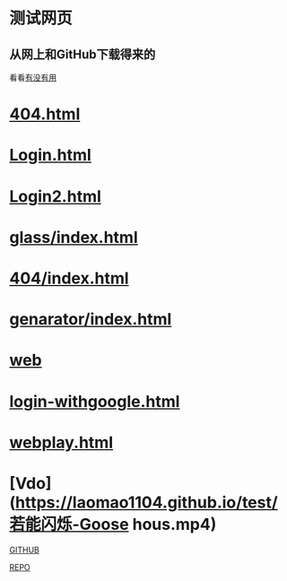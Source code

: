 # 测试网页

## 从网上和GitHub下载得来的

看看[有没有用](https://github.com/Laomao1104/test/blob/main/WEB.md)
# [404.html](https://laomao1104.github.io/test/404test.html)
# [Login.html](https://laomao1104.github.io/test/login.html)
# [Login2.html](https://laomao1104.github.io/test/login2.html)
# [glass/index.html](https://laomao1104.github.io/test/glass/index.html)
# [404/index.html](https://laomao1104.github.io/test/404/index.html)


# [genarator/index.html](https://laomao1104.github.io/test/genarator/index.html)
# [web](https://laomao1104.github.io/test/Web/index.html)

# [login-withgoogle.html](https://laomao1104.github.io/test/login-withgoogle.html)

# [webplay.html](https://laomao1104.github.io/test/webplay.html)

# [Vdo](https://laomao1104.github.io/test/若能闪烁-Goose hous.mp4)

[GITHUB](https://github.com/laomao1104)


[REPO](https://github.com/laomao1104/test)
